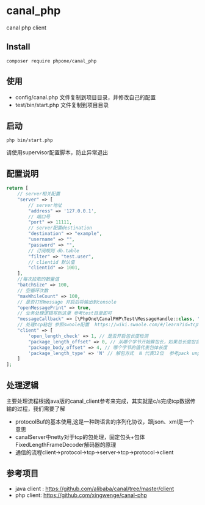 # canal_php
canal php client


## Install
```shell
composer require phpone/canal_php
```

## 使用
- config/canal.php 文件复制到项目目录，并修改自己的配置
- test/bin/start.php 文件复制到项目目录

## 启动
```shell
php bin/start.php 
```
请使用supervisor配置脚本，防止异常退出

## 配置说明
```php
return [
    // server相关配置
    "server" => [
        // server地址
        "address" => '127.0.0.1',
        // 端口号
        "port" => 11111,
        // server配置destination
        "destination" => "example",
        "username" => "",
        "password" => "",
        // 订阅规则 db.table
        "filter" => "test.user",
        // clientid 默认值
        "clientId" => 1001,
    ],
    //每次拉取的数量值
    "batchSize" => 100,
    // 空循环次数
    "maxWhileCount" => 100,
    // 是否打印message 开启后将输出到console
    "openMessagePrint" => true,
    // 业务处理逻辑写到这里 参考test目录即可
    "messageCallback" => [\PhpOne\CanalPHP\Test\MessageHandle::class, "handle"],
    // 处理tcp粘包 参照swoole配置  https://wiki.swoole.com/#/learn?id=tcp%e7%b2%98%e5%8c%85%e9%97%ae%e9%a2%98
    "client" => [
        'open_length_check' => 1, // 是否开启包长度检测
        "package_length_offset" => 0, // 从哪个字节开始算包长，如果总长度包含包头，就从0开始
        "package_body_offset" => 4, // 哪个字节的值代表包体长度
        'package_length_type' => 'N' // 解包方式  N 代表32位  参考pack unpack函数
    ]
];

```
## 处理逻辑

主要处理流程根据java版的canal_client参考来完成，其实就是c/s完成tcp数据传输的过程，我们需要了解

- protocolBuf的基本使用,这是一种跨语言的序列化协议，跟json、xml是一个意思
- canalServer中netty对于tcp的包处理，固定包头+包体  FixedLengthFrameDecoder解码器的原理
- 通信的流程client->protocol->tcp->server->tcp->protocol->client


## 参考项目
- java client : https://github.com/alibaba/canal/tree/master/client
- php client: https://github.com/xingwenge/canal-php



